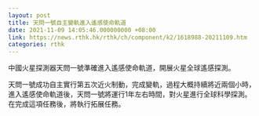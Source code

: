 ```yaml
---
layout: post
title: 天問一號自主變軌進入遙感使命軌道
date: 2021-11-09 14:05:46.000000000 +08:00
link: https://news.rthk.hk/rthk/ch/component/k2/1618988-20211109.htm
categories: rthk
---
```


中國火星探測器天問一號準確進入遙感使命軌道，開展火星全球遙感探測。

天問一號成功自主實行第五次近火制動，完成變軌，過程大概持續將近兩個小時，進入遙感使命軌道後，天問一號將運行1年左右時間，對火星進行全球科學探測。在完成這項任務後，將執行拓展任務。
